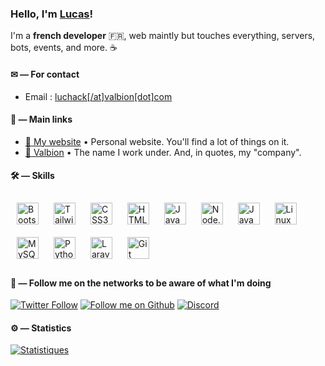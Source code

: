 ### Hello, I'm [Lucas](https://luchack.valbion.com)! 

I'm a **french developer** :fr:, web maintly but touches everything, servers, bots, events, and more. ☕


#### ✉ — For contact

- Email : [luchack[/at]valbion[dot]com](mailto:luchack@valbion.com)


#### 🎈 — Main links

- [🙌 My website](https://luchack.valbion.com) • Personal website. You'll find a lot of things on it.
- [🔧 Valbion](https://valbion.com) • The name I work under. And, in quotes, my "company".

#### 🛠 — Skills
 
<div align="">  
 <img style="margin: 10px" src="https://cdn.jsdelivr.net/gh/devicons/devicon/icons/bootstrap/bootstrap-original.svg" alt="Bootstrap" height="35" />  
 <img style="margin: 10px" src="https://cdn.jsdelivr.net/gh/devicons/devicon/icons/tailwindcss/tailwindcss-plain.svg" alt="Tailwind CSS" height="35" />
 <img style="margin: 10px" src="https://cdn.jsdelivr.net/gh/devicons/devicon/icons/css3/css3-original.svg" alt="CSS3" height="35" />  
 <img style="margin: 10px" src="https://cdn.jsdelivr.net/gh/devicons/devicon/icons/html5/html5-original.svg" alt="HTML5" height="35" />  
 <img style="margin: 10px" src="https://cdn.jsdelivr.net/gh/devicons/devicon/icons/javascript/javascript-original.svg" alt="JavaScript" height="35" /> 
 <img style="margin: 10px" src="https://cdn.jsdelivr.net/gh/devicons/devicon/icons/nodejs/nodejs-original.svg" alt="Node.js" height="35" />  
 <img style="margin: 10px" src="https://cdn.jsdelivr.net/gh/devicons/devicon/icons/java/java-original.svg" alt="Java" height="35" />
 <img style="margin: 10px" src="https://cdn.jsdelivr.net/gh/devicons/devicon/icons/linux/linux-original.svg" alt="Linux" height="35" />  
 <img style="margin: 10px" src="https://cdn.jsdelivr.net/gh/devicons/devicon/icons/mysql/mysql-original.svg" alt="MySQL" height="35" />  
 <img style="margin: 10px" src="https://cdn.jsdelivr.net/gh/devicons/devicon/icons/python/python-original.svg" alt="Python" height="35" />
 <img style="margin: 10px" src="https://cdn.jsdelivr.net/gh/devicons/devicon/icons/laravel/laravel-plain.svg" alt="Laravel" height="35" />
 <img style="margin: 10px" src="https://cdn.jsdelivr.net/gh/devicons/devicon/icons/git/git-original.svg" alt="Git" height="35" />  
</div>  

#### 🍃 — Follow me on the networks to be aware of what I'm doing

[![Twitter Follow](https://img.shields.io/twitter/follow/djlucase?color=%231DA1F2&label=Follow%20me&logo=Twitter&style=for-the-badge)](https://twitter.com/djlucase) [![Follow me on Github](https://img.shields.io/github/followers/lucas-luchack?color=black&label=follow%20me&logo=Github&style=for-the-badge)](https://github.com/lucas-luchack/)
[![Discord](https://lanyard.cnrad.dev/api/302921557255258132)](https://discord.com/users/302921557255258132?theme=dark&animated=true&idleMessage=Ne%20fait%20rien.)

#### ⚙️ — Statistics

[![Statistiques](https://github-readme-stats.vercel.app/api?username=lucas-luchack&show_icons=true&hide_border=true&count_private=true&theme=monokai)](https://luchack.valbion.com/)
